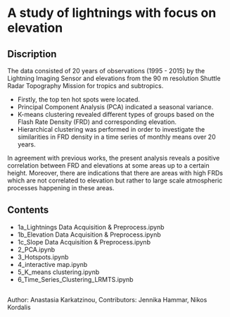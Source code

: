 # A study of lightnings with focus on elevation


## Discription

The data consisted of 20 years of observations (1995 - 2015) by the Lightning Imaging Sensor and elevations from
the 90 m resolution Shuttle Radar Topography Mission for tropics and subtropics. 
- Firstly, the top ten hot spots were located.
- Principal Component Analysis (PCA) indicated a seasonal variance. 
- K-means clustering revealed different types of groups based on the Flash Rate Density (FRD) and corresponding elevation. 
- Hierarchical clustering was performed in order to investigate the similarities in FRD density in a time series of monthly means over 20 years. 

In agreement with previous works, the present analysis reveals a positive correlation between FRD and elevations at some areas up to a certain height. Moreover, there are indications that there are areas with high FRDs which are not correlated to elevation but rather to large scale atmospheric processes happening in these areas.


## Contents

- 1a_Lightnings Data  Acquisition & Preprocess.ipynb
- 1b_Elevation Data Acquisition & Preprocess.ipynb
- 1c_Slope  Data Acquisition & Preprocess.ipynb
- 2_PCA.ipynb
- 3_Hotspots.ipynb
- 4_interactive map.ipynb
- 5_K_means clustering.ipynb
- 6_Time_Series_Clustering_LRMTS.ipynb


##

Author: Anastasia Karkatzinou,   Contributors: Jennika Hammar, Nikos Kordalis